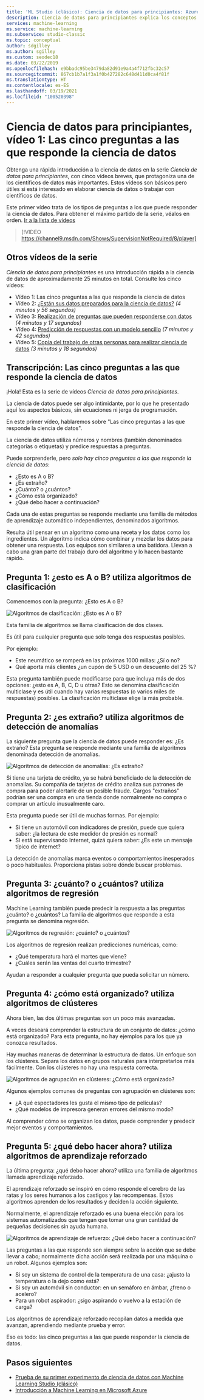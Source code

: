 ```yaml
---
title: 'ML Studio (clásico): Ciencia de datos para principiantes: Azure'
description: Ciencia de datos para principiantes explica los conceptos básicos en 5 vídeos breves, empezando por las 5 preguntas a las que responde la ciencia de datos. De Azure Machine Learning.
services: machine-learning
ms.service: machine-learning
ms.subservice: studio-classic
ms.topic: conceptual
author: sdgilley
ms.author: sgilley
ms.custom: seodec18
ms.date: 03/22/2019
ms.openlocfilehash: e9bbadc95be3479da82d91e9a4a4f712fbc32c57
ms.sourcegitcommit: 867cb1b7a1f3a1f0b427282c648d411d0ca4f81f
ms.translationtype: HT
ms.contentlocale: es-ES
ms.lasthandoff: 03/19/2021
ms.locfileid: "100520398"
---
```

# <a name="data-science-for-beginners-video-1-the-5-questions-data-science-answers"></a>Ciencia de datos para principiantes, vídeo 1: Las cinco preguntas a las que responde la ciencia de datos

Obtenga una rápida introducción a la ciencia de datos en la serie *Ciencia de datos para principiantes*, con cinco vídeos breves, que protagoniza una de los científicos de datos más importantes. Estos vídeos son básicos pero útiles si está interesado en elaborar ciencia de datos o trabajar con científicos de datos.

Este primer vídeo trata de los tipos de preguntas a los que puede responder la ciencia de datos. Para obtener el máximo partido de la serie, véalos en orden. [Ir a la lista de vídeos](#other-videos-in-this-series)
<br>

> [!VIDEO https://channel9.msdn.com/Shows/SupervisionNotRequired/8/player]
>
>

## <a name="other-videos-in-this-series"></a>Otros vídeos de la serie
*Ciencia de datos para principiantes* es una introducción rápida a la ciencia de datos de aproximadamente 25 minutos en total. Consulte los cinco vídeos:

* Vídeo 1: Las cinco preguntas a las que responde la ciencia de datos
* Vídeo 2: [¿Están sus datos preparados para la ciencia de datos?](data-science-for-beginners-is-your-data-ready-for-data-science.md) *(4 minutos y 56 segundos)*
* Vídeo 3: [Realización de preguntas que pueden responderse con datos](data-science-for-beginners-ask-a-question-you-can-answer-with-data.md) *(4 minutos y 17 segundos)*
* Vídeo 4: [Predicción de respuestas con un modelo sencillo](data-science-for-beginners-predict-an-answer-with-a-simple-model.md) *(7 minutos y 42 segundos)*
* Vídeo 5: [Copia del trabajo de otras personas para realizar ciencia de datos](data-science-for-beginners-copy-other-peoples-work-to-do-data-science.md) *(3 minutos y 18 segundos)*

## <a name="transcript-the-5-questions-data-science-answers"></a>Transcripción: Las cinco preguntas a las que responde la ciencia de datos
¡Hola! Esta es la serie de vídeos *Ciencia de datos para principiantes*.

La ciencia de datos puede ser algo intimidante, por lo que he presentado aquí los aspectos básicos, sin ecuaciones ni jerga de programación.

En este primer vídeo, hablaremos sobre "Las cinco preguntas a las que responde la ciencia de datos".

La ciencia de datos utiliza números y nombres (también denominados categorías o etiquetas) y predice respuestas a preguntas.

Puede sorprenderle, pero *solo hay cinco preguntas a las que responde la ciencia de datos*:

* ¿Esto es A o B?
* ¿Es extraño?
* ¿Cuánto? o ¿cuántos?
* ¿Cómo está organizado?
* ¿Qué debo hacer a continuación?

Cada una de estas preguntas se responde mediante una familia de métodos de aprendizaje automático independientes, denominados algoritmos.

Resulta útil pensar en un algoritmo como una receta y los datos como los ingredientes. Un algoritmo indica cómo combinar y mezclar los datos para obtener una respuesta. Los equipos son similares a una batidora. Llevan a cabo una gran parte del trabajo duro del algoritmo y lo hacen bastante rápido.

## <a name="question-1-is-this-a-or-b-uses-classification-algorithms"></a>Pregunta 1: ¿esto es A o B? utiliza algoritmos de clasificación
Comencemos con la pregunta: ¿Esto es A o B?

![Algoritmos de clasificación: ¿Esto es A o B?](./media/data-science-for-beginners-the-5-questions-data-science-answers/classification-algorithms.png)

Esta familia de algoritmos se llama clasificación de dos clases.

Es útil para cualquier pregunta que solo tenga dos respuestas posibles.

Por ejemplo:

* Este neumático se romperá en las próximas 1000 millas: ¿Sí o no?
* Qué aporta más clientes ¿un cupón de 5 USD o un descuento del 25 %?

Esta pregunta también puede modificarse para que incluya más de dos opciones: ¿esto es A, B, C, D u otras?  Esto se denomina clasificación multiclase y es útil cuando hay varias respuestas (o varios miles de respuestas) posibles. La clasificación multiclase elige la más probable.

## <a name="question-2-is-this-weird-uses-anomaly-detection-algorithms"></a>Pregunta 2: ¿es extraño? utiliza algoritmos de detección de anomalías
La siguiente pregunta que la ciencia de datos puede responder es: ¿Es extraño? Esta pregunta se responde mediante una familia de algoritmos denominada detección de anomalías.

![Algoritmos de detección de anomalías: ¿Es extraño?](./media/data-science-for-beginners-the-5-questions-data-science-answers/anomaly-detection-algorithms.png)

Si tiene una tarjeta de crédito, ya se habrá beneficiado de la detección de anomalías. Su compañía de tarjetas de crédito analiza sus patrones de compra para poder alertarle de un posible fraude. Cargos "extraños" podrían ser una compra en una tienda donde normalmente no compra o comprar un artículo inusualmente caro.

Esta pregunta puede ser útil de muchas formas. Por ejemplo:

* Si tiene un automóvil con indicadores de presión, puede que quiera saber: ¿la lectura de este medidor de presión es normal?
* Si está supervisando Internet, quizá quiera saber: ¿Es este un mensaje típico de internet?

La detección de anomalías marca eventos o comportamientos inesperados o poco habituales. Proporciona pistas sobre dónde buscar problemas.

## <a name="question-3-how-much-or-how-many-uses-regression-algorithms"></a>Pregunta 3: ¿cuánto? o ¿cuántos? utiliza algoritmos de regresión
Machine Learning también puede predecir la respuesta a las preguntas ¿cuánto? o ¿cuántos? La familia de algoritmos que responde a esta pregunta se denomina regresión.

![Algoritmos de regresión: ¿cuánto? o ¿cuántos?](./media/data-science-for-beginners-the-5-questions-data-science-answers/regression-algorithms.png)

Los algoritmos de regresión realizan predicciones numéricas, como:

* ¿Qué temperatura hará el martes que viene?  
* ¿Cuáles serán las ventas del cuarto trimestre?

Ayudan a responder a cualquier pregunta que pueda solicitar un número.

## <a name="question-4-how-is-this-organized-uses-clustering-algorithms"></a>Pregunta 4: ¿cómo está organizado? utiliza algoritmos de clústeres
Ahora bien, las dos últimas preguntas son un poco más avanzadas.

A veces deseará comprender la estructura de un conjunto de datos: ¿cómo está organizado? Para esta pregunta, no hay ejemplos para los que ya conozca resultados.

Hay muchas maneras de determinar la estructura de datos. Un enfoque son los clústeres. Separa los datos en grupos naturales para interpretarlos más fácilmente. Con los clústeres no hay una respuesta correcta.

![Algoritmos de agrupación en clústeres: ¿Cómo está organizado?](./media/data-science-for-beginners-the-5-questions-data-science-answers/clustering-algorithms.png)

Algunos ejemplos comunes de preguntas con agrupación en clústeres son:

* ¿A qué espectadores les gusta el mismo tipo de películas?
* ¿Qué modelos de impresora generan errores del mismo modo?

Al comprender cómo se organizan los datos, puede comprender y predecir mejor eventos y comportamientos.  

## <a name="question-5-what-should-i-do-now-uses-reinforcement-learning-algorithms"></a>Pregunta 5: ¿qué debo hacer ahora? utiliza algoritmos de aprendizaje reforzado
La última pregunta: ¿qué debo hacer ahora? utiliza una familia de algoritmos llamada aprendizaje reforzado.

El aprendizaje reforzado se inspiró en cómo responde el cerebro de las ratas y los seres humanos a los castigos y las recompensas. Estos algoritmos aprenden de los resultados y deciden la acción siguiente.

Normalmente, el aprendizaje reforzado es una buena elección para los sistemas automatizados que tengan que tomar una gran cantidad de pequeñas decisiones sin ayuda humana.

![Algoritmos de aprendizaje de refuerzo: ¿Qué debo hacer a continuación?](./media/data-science-for-beginners-the-5-questions-data-science-answers/reinforcement-learning-algorithms.png)

Las preguntas a las que responde son siempre sobre la acción que se debe llevar a cabo; normalmente dicha acción será realizada por una máquina o un robot. Algunos ejemplos son:

* Si soy un sistema de control de la temperatura de una casa: ¿ajusto la temperatura o la dejo como está?  
* Si soy un automóvil sin conductor: en un semáforo en ámbar, ¿freno o acelero?  
* Para un robot aspirador: ¿sigo aspirando o vuelvo a la estación de carga?

Los algoritmos de aprendizaje reforzado recopilan datos a medida que avanzan, aprendiendo mediante prueba y error.

Eso es todo: las cinco preguntas a las que puede responder la ciencia de datos.

## <a name="next-steps"></a>Pasos siguientes
* [Prueba de su primer experimento de ciencia de datos con Machine Learning Studio (clásico)](create-experiment.md)
* [Introducción a Machine Learning en Microsoft Azure](../overview-what-is-azure-ml.md)